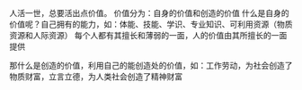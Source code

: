 人活一世，总要活出点价值。
价值分为：自身的价值和创造的价值
什么是自身的价值呢？自己拥有的能力，如：体能、技能、学识、专业知识、可利用资源（物质资源和人际资源）
每个人都有其擅长和薄弱的一面，人的价值由其所擅长的一面提供

那什么是创造的价值，利用自己的能创造处的价值，如：工作劳动，为社会创造了物质财富，立言立德，为人类社会创造了精神财富
